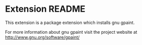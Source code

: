 # Extension README

This extension is a package extension which installs gnu gpaint.

For more information about gnu gpaint visit the project website at
http://www.gnu.org/software/gpaint/

